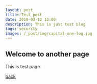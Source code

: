 ```yaml
---
layout: post
title: Test post
date: 2019-03-12 12:00
description: This is just test blog
tags: security
images: /_post/img/capital-one-log.jpg
---
```


## Welcome to another page
This is test page.

[back](./)
